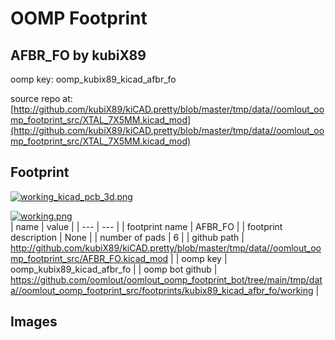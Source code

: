 # OOMP Footprint  
## AFBR_FO  by kubiX89  
  
oomp key: oomp_kubix89_kicad_afbr_fo  
  
source repo at: [http://github.com/kubiX89/kiCAD.pretty/blob/master/tmp/data//oomlout_oomp_footprint_src/XTAL_7X5MM.kicad_mod](http://github.com/kubiX89/kiCAD.pretty/blob/master/tmp/data//oomlout_oomp_footprint_src/XTAL_7X5MM.kicad_mod)  
## Footprint  
  
[![working_kicad_pcb_3d.png](working_kicad_pcb_3d_600.png)](working_kicad_pcb_3d.png)  
  
[![working.png](working_600.png)](working.png)  
| name | value | 
| --- | --- | 
| footprint name | AFBR_FO | 
| footprint description | None | 
| number of pads | 6 | 
| github path | http://github.com/kubiX89/kiCAD.pretty/blob/master/tmp/data//oomlout_oomp_footprint_src/AFBR_FO.kicad_mod | 
| oomp key | oomp_kubix89_kicad_afbr_fo | 
| oomp bot github | https://github.com/oomlout/oomlout_oomp_footprint_bot/tree/main/tmp/data//oomlout_oomp_footprint_src/footprints/kubix89_kicad_afbr_fo/working | 
## Images  
